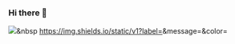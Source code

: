 ### Hi there 👋

<img src="https://img.shields.io/badge/Python-3766AB?style=flat-square&logo=Python&logoColor=white"/></a>&nbsp
https://img.shields.io/static/v1?label=<LABEL>&message=<MESSAGE>&color=<COLOR>
  

<!--
**sdubee10/sdubee10** is a ✨ _special_ ✨ repository because its `README.md` (this file) appears on your GitHub profile.




Here are some ideas to get you started:

- 🔭 I’m currently working on ...
- 🌱 I’m currently learning ...
- 👯 I’m looking to collaborate on ...
- 🤔 I’m looking for help with ...
- 💬 Ask me about ...
- 📫 How to reach me: ...
- 😄 Pronouns: ...
- ⚡ Fun fact: ...

![trophy](https://github-profile-trophy.vercel.app/?username=sdubee10)


-->
